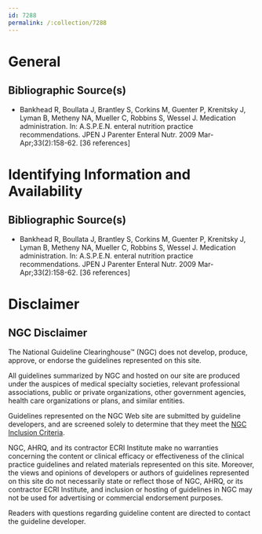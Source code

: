 ```yaml
---
id: 7288
permalink: /:collection/7288
---
```


# General

## Bibliographic Source(s)

- Bankhead R, Boullata J, Brantley S, Corkins M, Guenter P, Krenitsky J, Lyman B, Metheny NA, Mueller C, Robbins S, Wessel J. Medication administration. In: A.S.P.E.N. enteral nutrition practice recommendations. JPEN J Parenter Enteral Nutr. 2009 Mar-Apr;33(2):158-62. [36 references]

# Identifying Information and Availability

## Bibliographic Source(s)

- Bankhead R, Boullata J, Brantley S, Corkins M, Guenter P, Krenitsky J, Lyman B, Metheny NA, Mueller C, Robbins S, Wessel J. Medication administration. In: A.S.P.E.N. enteral nutrition practice recommendations. JPEN J Parenter Enteral Nutr. 2009 Mar-Apr;33(2):158-62. [36 references]

# Disclaimer

## NGC Disclaimer

The National Guideline Clearinghouse™ (NGC) does not develop, produce, approve, or endorse the guidelines represented on this site.

All guidelines summarized by NGC and hosted on our site are produced under the auspices of medical specialty societies, relevant professional associations, public or private organizations, other government agencies, health care organizations or plans, and similar entities.

Guidelines represented on the NGC Web site are submitted by guideline developers, and are screened solely to determine that they meet the [NGC Inclusion Criteria](/help-and-about/summaries/inclusion-criteria).

NGC, AHRQ, and its contractor ECRI Institute make no warranties concerning the content or clinical efficacy or effectiveness of the clinical practice guidelines and related materials represented on this site. Moreover, the views and opinions of developers or authors of guidelines represented on this site do not necessarily state or reflect those of NGC, AHRQ, or its contractor ECRI Institute, and inclusion or hosting of guidelines in NGC may not be used for advertising or commercial endorsement purposes.

Readers with questions regarding guideline content are directed to contact the guideline developer.

